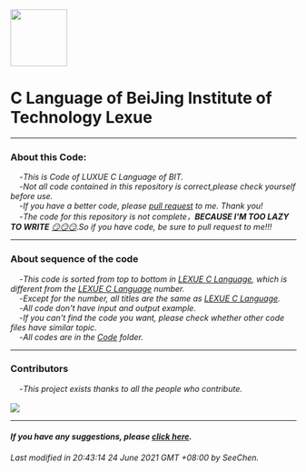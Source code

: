 <img src="http://www.jd-tv.com/uploads/allimg/170126/154920H54_0.png" width="100" height="100" alt=""/>

# C Language of BeiJing Institute of Technology Lexue
***
### About this Code:
&nbsp;&nbsp;&nbsp;&nbsp;-*This is Code of LUXUE C Language of BIT.*<br/>
&nbsp;&nbsp;&nbsp;&nbsp;-*Not all code contained in this repository is correct,please check yourself before use.*</br>
&nbsp;&nbsp;&nbsp;&nbsp;-*If you have a better code, please [pull request](https://docs.github.com/en/github/collaborating-with-pull-requests/proposing-changes-to-your-work-with-pull-requests/creating-a-pull-request) to me. Thank you!*</br>
&nbsp;&nbsp;&nbsp;&nbsp;-*The code for this repository is not complete，**BECAUSE I'M TOO LAZY TO WRITE** [😏😏😏](https://www.google.com/search?q=%E6%BB%91%E7%A8%BD&rlz=1C1SQJL_enMY905MY905&source=lnms&tbm=isch&sa=X&ved=2ahUKEwj6uM-Gia_xAhV8yDgGHdggBL0Q_AUoAXoECAEQAw&biw=1280&bih=648).So if you have code, be sure to pull request to me!!!*</br>
***
### About sequence of the code
&nbsp;&nbsp;&nbsp;&nbsp;-*This code is sorted from top to bottom in [LEXUE C Language](http://lexue.bit.edu.cn/course/view.php?id=6775), which is different from the [LEXUE C Language](http://lexue.bit.edu.cn/course/view.php?id=6775) number.*</br>
&nbsp;&nbsp;&nbsp;&nbsp;-*Except for the number, all titles are the same as [LEXUE C Language](http://lexue.bit.edu.cn/course/view.php?id=6775).*</br>
&nbsp;&nbsp;&nbsp;&nbsp;-*All code don't have input and output example.*</br>
&nbsp;&nbsp;&nbsp;&nbsp;-*If you can't find the code you want, please check whether other code files have similar topic.*</br>
&nbsp;&nbsp;&nbsp;&nbsp;-*All codes are in the [Code](https://github.com/SeeChen/lexue_C_Language/tree/main/Code) folder.*</br>
***
### Contributors
&nbsp;&nbsp;&nbsp;&nbsp;-*This project exists thanks to all the people who contribute.*</br></br>
<a href="https://github.com/SeeChen/MOOC_C_Language/graphs/contributors"><img src="https://contrib.rocks/image?repo=SeeChen/lexue_C_Language" /></a>
***
#### *If you have any suggestions, please [click here](mailto:leeseechen@gmail.com).*
###### *Last modified in 20:43:14 24 June 2021 GMT +08:00 by SeeChen.*
